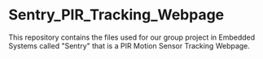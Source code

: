 # Sentry_PIR_Tracking_Webpage
This repository contains the files used for our group project in Embedded Systems called "Sentry" that is a PIR Motion Sensor Tracking Webpage.
